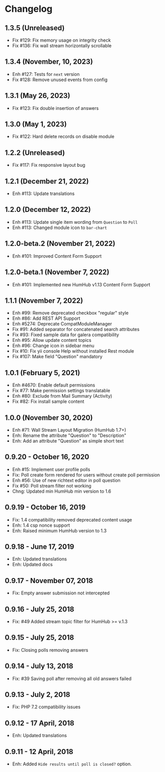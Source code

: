 Changelog
=========

1.3.5 (Unreleased)
----------------------
- Fix #129: Fix memory usage on integrity check
- Fix #136: Fix wall stream horizontally scrollable

1.3.4 (November, 10, 2023)
--------------------------
- Enh #127: Tests for `next` version
- Fix #128: Remove unused events from config

1.3.1 (May 26, 2023)
--------------------
- Fix #123: Fix double insertion of answers

1.3.0 (May 1, 2023)
-------------------
- Fix #122: Hard delete records on disable module

1.2.2 (Unreleased)
-------------------------
- Fix #117: Fix responsive layout bug

1.2.1 (December 21, 2022)
-------------------------
- Enh #113: Update translations 

1.2.0 (December 12, 2022)
-------------------------
- Enh #113: Update single item wording from `Question` to `Poll` 
- Enh #113: Changed module icon to `bar-chart` 


1.2.0-beta.2 (November 21, 2022)
-------------------------------
- Enh #101: Improved Content Form Support


1.2.0-beta.1 (November 7, 2022)
-------------------------------
- Enh #101: Implemented new HumHub v1.13 Content Form Support


1.1.1 (November 7, 2022)
------------------------
- Enh #99: Remove deprecated checkbox "regular" style
- Enh #86: Add REST API Support
- Enh #5274: Deprecate CompatModuleManager
- Fix #91: Added separator for concatenated search attributes
- Fix #93: Fixed sample data for galera compatibility
- Enh #95: Allow update content topics
- Enh #96: Change icon in sidebar menu
- Fix #10: Fix yii console Help without installed Rest module
- Fix #107: Make field "Question" mandatory


1.0.1 (February 5, 2021)
------------------------
- Enh #4670: Enable default permissions
- Fix #77: Make permission settings translatable
- Enh #80: Exclude from Mail Summary (Activity)
- Fix #82: Fix install sample content


1.0.0 (November 30, 2020)
---------------------
- Enh #71: Wall Stream Layout Migration (HumHub 1.7+)
- Enh: Rename the attribute "Question" to "Description"
- Enh: Add an attribute "Question" as simple short text


0.9.20 - October 16, 2020
-------------------------
- Enh #15: Implement user profile polls
- Fix: Poll create form rendered for users without create poll permission
- Enh #56: Use of new richtext editor in poll question
- Fix #50: Poll stream filter not working
- Chng: Updated min HumHub min version to 1.6

0.9.19 - October 16, 2019
-------------------------
- Fix: 1.4 compatibility removed deprecated content usage
- Enh: 1.4 csp nonce support
- Enh: Raised minimum HumHub version to 1.3 


0.9.18 - June 17, 2019
-----------------------
- Enh: Updated translations
- Enh: Updated docs


0.9.17 - November 07, 2018
--------------------------
- Fix: Empty answer submission not intercepted


0.9.16 - July 25, 2018
-----------------------
- Fix: #49 Added stream topic filter for HumHub >= v.1.3


0.9.15 - July 25, 2018
-----------------------
- Fix: Closing polls removing answers


0.9.14 - July 13, 2018
-----------------------
- Fix: #39 Saving poll after removing all old answers failed


0.9.13 - July 2, 2018
-----------------------
- Fix: PHP 7.2 compatibility issues


0.9.12 - 17 April, 2018
------------------------
- Enh: Updated translations


0.9.11 - 12 April, 2018
------------------------
- Enh: Added `Hide results until poll is closed?` option.
